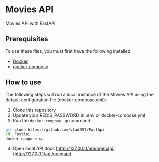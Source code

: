 # Movies API
Movies API with FastAPI

## Prerequisites
To use these files, you must first have the following installed:

- [Docker](https://docs.docker.com/engine/installation/)
- [docker-compose](https://docs.docker.com/compose/install/)

## How to use

The following steps will run a local instance of the Movies API using 
the default configuration file (docker-compose.yml):
1. Clone this repository
2. Update your REDIS_PASSWORD in .env or docker-compose.yml
3. Run the `docker-compose up` command 
```bash
git clone https://github.com/vlad397/FastApi
cd  FastApi
docker-compose up
```
4. Open local API docs [http://127.0.0.1/api/openapi](http://127.0.0.1/api/openapi)
